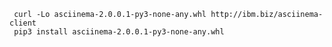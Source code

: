      curl -Lo asciinema-2.0.0.1-py3-none-any.whl http://ibm.biz/asciinema-client
     pip3 install asciinema-2.0.0.1-py3-none-any.whl
